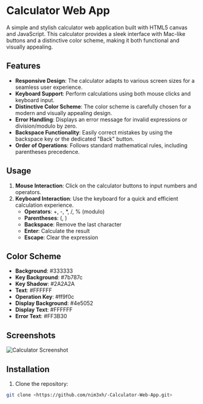 # Calculator Web App

A simple and stylish calculator web application built with HTML5 canvas and JavaScript. This calculator provides a sleek interface with Mac-like buttons and a distinctive color scheme, making it both functional and visually appealing.

## Features

- **Responsive Design**: The calculator adapts to various screen sizes for a seamless user experience.
- **Keyboard Support**: Perform calculations using both mouse clicks and keyboard input.
- **Distinctive Color Scheme**: The color scheme is carefully chosen for a modern and visually appealing design.
- **Error Handling**: Displays an error message for invalid expressions or division/modulo by zero.
- **Backspace Functionality**: Easily correct mistakes by using the backspace key or the dedicated "Back" button.
- **Order of Operations**: Follows standard mathematical rules, including parentheses precedence.

## Usage

1. **Mouse Interaction**: Click on the calculator buttons to input numbers and operators.
2. **Keyboard Interaction**: Use the keyboard for a quick and efficient calculation experience.
   - **Operators**: +, -, *, /, % (modulo)
   - **Parentheses**: (, )
   - **Backspace**: Remove the last character
   - **Enter**: Calculate the result
   - **Escape**: Clear the expression

## Color Scheme

- **Background**: #333333
- **Key Background**: #7b787c
- **Key Shadow**: #2A2A2A
- **Text**: #FFFFFF
- **Operation Key**: #ff9f0c
- **Display Background**: #4e5052
- **Display Text**: #FFFFFF
- **Error Text**: #FF3B30

## Screenshots

![Calculator Screenshot](<https://github.com/nim3xh/Noughts_and_Crosess_Java/assets/105283769/cb895f29-9298-469e-8cdf-0c832222ad77>)

## Installation

1. Clone the repository:

```bash
git clone <https://github.com/nim3xh/-Calculator-Web-App.git>

